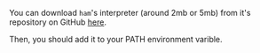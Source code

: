 
You can download `ham`'s interpreter (around 2mb or 5mb) from it's repository on GitHub [here](https://github.com/marc2332/ham/releases).

Then, you should add it to your PATH environment varible.
